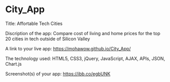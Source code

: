 # City_App

Title:
Affortable Tech Cities

Discription of the app:
Compare cost of living and home prices for the top 20 cities in tech outside of Silicon Valley

A link to your live app:
https://mohawow.github.io/City_App/

The technology used:
 HTML5, CSS3, jQuery, JavaScript, AJAX, APIs, JSON, Chart.js


Screenshot(s) of your app:
https://ibb.co/egbUNK
